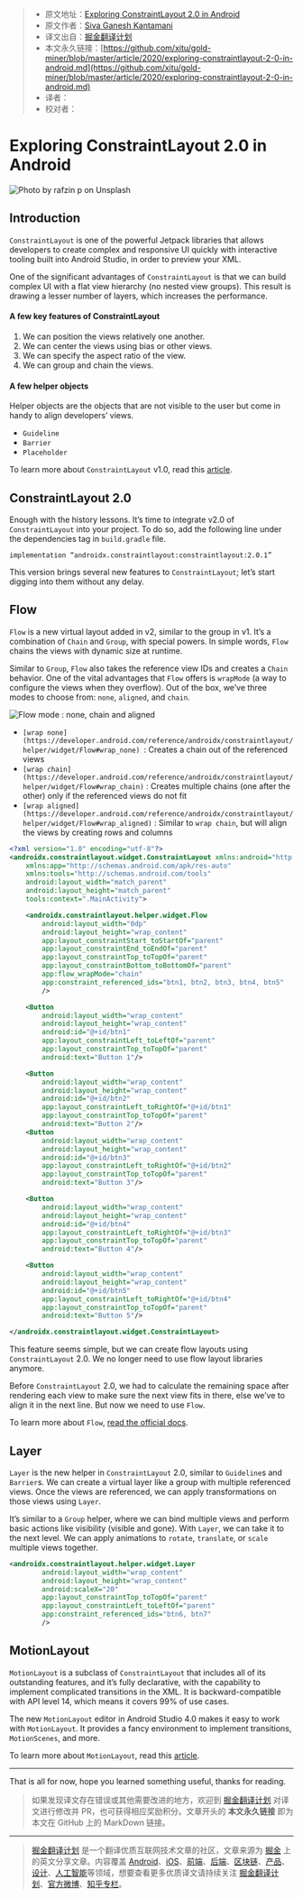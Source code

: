 > * 原文地址：[Exploring ConstraintLayout 2.0 in Android](https://medium.com/better-programming/exploring-constraintlayout-2-0-in-android-317584003ee9)
> * 原文作者：[Siva Ganesh Kantamani](https://medium.com/@sgkantamani)
> * 译文出自：[掘金翻译计划](https://github.com/xitu/gold-miner)
> * 本文永久链接：[https://github.com/xitu/gold-miner/blob/master/article/2020/exploring-constraintlayout-2-0-in-android.md](https://github.com/xitu/gold-miner/blob/master/article/2020/exploring-constraintlayout-2-0-in-android.md)
> * 译者：
> * 校对者：

# Exploring ConstraintLayout 2.0 in Android

![Photo by [rafzin p](https://unsplash.com/@rafzin?utm_source=medium&utm_medium=referral) on [Unsplash](https://unsplash.com?utm_source=medium&utm_medium=referral)](https://cdn-images-1.medium.com/max/8942/0*goSdyD-yGtjIfUCP)

## Introduction

`ConstraintLayout` is one of the powerful Jetpack libraries that allows developers to create complex and responsive UI quickly with interactive tooling built into Android Studio, in order to preview your XML.

One of the significant advantages of `ConstraintLayout` is that we can build complex UI with a flat view hierarchy (no nested view groups). This result is drawing a lesser number of layers, which increases the performance.

#### A few key features of ConstraintLayout

1. We can position the views relatively one another.
2. We can center the views using bias or other views.
3. We can specify the aspect ratio of the view.
4. We can group and chain the views.

#### A few helper objects

Helper objects are the objects that are not visible to the user but come in handy to align developers’ views.

* `Guideline`
* `Barrier`
* `Placeholder`

To learn more about `ConstraintLayout` v1.0, read this [article](https://medium.com/better-programming/essential-components-of-constraintlayout-7f4026a1eb87).

## ConstraintLayout 2.0

Enough with the history lessons. It’s time to integrate v2.0 of `ConstraintLayout` into your project. To do so, add the following line under the dependencies tag in `build.gradle` file.

```
implementation “androidx.constraintlayout:constraintlayout:2.0.1”
```

This version brings several new features to `ConstraintLayout`; let’s start digging into them without any delay.

## Flow

`Flow` is a new virtual layout added in v2, similar to the group in v1. It’s a combination of `Chain` and `Group`, with special powers. In simple words, `Flow` chains the views with dynamic size at runtime.

Similar to `Group`, `Flow` also takes the reference view IDs and creates a `Chain` behavior. One of the vital advantages that `Flow` offers is `wrapMode` (a way to configure the views when they overflow). Out of the box, we’ve three modes to choose from: `none`, `aligned`, and `chain`.

![Flow mode : none, chain and aligned](https://cdn-images-1.medium.com/max/2000/0*RK2f87Te_cm259Gg)

* `[wrap none](https://developer.android.com/reference/androidx/constraintlayout/helper/widget/Flow#wrap_none) `: Creates a chain out of the referenced views
* `[wrap chain](https://developer.android.com/reference/androidx/constraintlayout/helper/widget/Flow#wrap_chain)` : Creates multiple chains (one after the other) only if the referenced views do not fit
* `[wrap aligned](https://developer.android.com/reference/androidx/constraintlayout/helper/widget/Flow#wrap_aligned)` : Similar to `wrap chain`, but will align the views by creating rows and columns

```XML
<?xml version="1.0" encoding="utf-8"?>
<androidx.constraintlayout.widget.ConstraintLayout xmlns:android="http://schemas.android.com/apk/res/android"
    xmlns:app="http://schemas.android.com/apk/res-auto"
    xmlns:tools="http://schemas.android.com/tools"
    android:layout_width="match_parent"
    android:layout_height="match_parent"
    tools:context=".MainActivity">

    <androidx.constraintlayout.helper.widget.Flow
        android:layout_width="0dp"
        android:layout_height="wrap_content"
        app:layout_constraintStart_toStartOf="parent"
        app:layout_constraintEnd_toEndOf="parent"
        app:layout_constraintTop_toTopOf="parent"
        app:layout_constraintBottom_toBottomOf="parent"
        app:flow_wrapMode="chain"
        app:constraint_referenced_ids="btn1, btn2, btn3, btn4, btn5"
        />

    <Button
        android:layout_width="wrap_content"
        android:layout_height="wrap_content"
        android:id="@+id/btn1"
        app:layout_constraintLeft_toLeftOf="parent"
        app:layout_constraintTop_toTopOf="parent"
        android:text="Button 1"/>

    <Button
        android:layout_width="wrap_content"
        android:layout_height="wrap_content"
        android:id="@+id/btn2"
        app:layout_constraintLeft_toRightOf="@+id/btn1"
        app:layout_constraintTop_toTopOf="parent"
        android:text="Button 2"/>
    <Button
        android:layout_width="wrap_content"
        android:layout_height="wrap_content"
        android:id="@+id/btn3"
        app:layout_constraintLeft_toRightOf="@+id/btn2"
        app:layout_constraintTop_toTopOf="parent"
        android:text="Button 3"/>

    <Button
        android:layout_width="wrap_content"
        android:layout_height="wrap_content"
        android:id="@+id/btn4"
        app:layout_constraintLeft_toRightOf="@+id/btn3"
        app:layout_constraintTop_toTopOf="parent"
        android:text="Button 4"/>

    <Button
        android:layout_width="wrap_content"
        android:layout_height="wrap_content"
        android:id="@+id/btn5"
        app:layout_constraintLeft_toRightOf="@+id/btn4"
        app:layout_constraintTop_toTopOf="parent"
        android:text="Button 5"/>

</androidx.constraintlayout.widget.ConstraintLayout>
```

This feature seems simple, but we can create flow layouts using `ConstraintLayout` 2.0. We no longer need to use flow layout libraries anymore.

Before `ConstraintLayout` 2.0, we had to calculate the remaining space after rendering each view to make sure the next view fits in there, else we’ve to align it in the next line. But now we need to use `Flow`.

To learn more about `Flow`, [read the official docs](https://developer.android.com/reference/androidx/constraintlayout/helper/widget/Flow).

## Layer

`Layer` is the new helper in `ConstraintLayout` 2.0, similar to `Guideline`s and `Barrier`s. We can create a virtual layer like a group with multiple referenced views. Once the views are referenced, we can apply transformations on those views using `Layer`.

It’s similar to a `Group` helper, where we can bind multiple views and perform basic actions like visibility (visible and gone). With `Layer`, we can take it to the next level. We can apply animations to `rotate`, `translate`, or `scale `multiple views together.

```XML
<androidx.constraintlayout.helper.widget.Layer
        android:layout_width="wrap_content"
        android:layout_height="wrap_content"
        android:scaleX="20"
        app:layout_constraintTop_toTopOf="parent"
        app:layout_constraintLeft_toLeftOf="parent"
        app:constraint_referenced_ids="btn6, btn7"
        />
```

## MotionLayout

`MotionLayout` is a subclass of `ConstraintLayout` that includes all of its outstanding features, and it’s fully declarative, with the capability to implement complicated transitions in the XML. It is backward-compatible with API level 14, which means it covers 99% of use cases.

The new `MotionLayout` editor in Android Studio 4.0 makes it easy to work with `MotionLayout`. It provides a fancy environment to implement transitions, `MotionScenes`, and more.

To learn more about `MotionLayout`, read this [article](https://medium.com/better-programming/beginners-guide-to-motion-layout-732395a7de7e).

---

That is all for now, hope you learned something useful, thanks for reading.

> 如果发现译文存在错误或其他需要改进的地方，欢迎到 [掘金翻译计划](https://github.com/xitu/gold-miner) 对译文进行修改并 PR，也可获得相应奖励积分。文章开头的 **本文永久链接** 即为本文在 GitHub 上的 MarkDown 链接。

---

> [掘金翻译计划](https://github.com/xitu/gold-miner) 是一个翻译优质互联网技术文章的社区，文章来源为 [掘金](https://juejin.im) 上的英文分享文章。内容覆盖 [Android](https://github.com/xitu/gold-miner#android)、[iOS](https://github.com/xitu/gold-miner#ios)、[前端](https://github.com/xitu/gold-miner#前端)、[后端](https://github.com/xitu/gold-miner#后端)、[区块链](https://github.com/xitu/gold-miner#区块链)、[产品](https://github.com/xitu/gold-miner#产品)、[设计](https://github.com/xitu/gold-miner#设计)、[人工智能](https://github.com/xitu/gold-miner#人工智能)等领域，想要查看更多优质译文请持续关注 [掘金翻译计划](https://github.com/xitu/gold-miner)、[官方微博](http://weibo.com/juejinfanyi)、[知乎专栏](https://zhuanlan.zhihu.com/juejinfanyi)。
